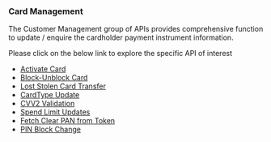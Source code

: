 ### Card Management ###

The Customer Management group of APIs provides comprehensive function to update / enquire the cardholder payment instrument information. 

Please click on the below link to explore the specific API of interest

- [Activate Card](./?path=docs/APIs/Card-Management/Activate-Card.md)
- [Block-Unblock Card](./?path=docs/APIs/Card-Management/Block-Card.md) 
- [Lost Stolen Card Transfer](./?path=docs/APIs/Card-Management/Lost-Stolen-Card-Transfer.md) 
- [CardType Update](./?path=docs/APIs/Card-Management/CardType-Update.md) 
- [CVV2 Validation](./?path=docs/APIs/Card-Management/CVV2-Validation.md) 
- [Spend Limit Updates](./?path=docs/APIs/Card-Management/Spend-limit-Updates.md) 
- [Fetch Clear PAN from Token](./?path=docs/APIs/Card-Management/Fetch-Clear-PAN-from-Token.md) 
- [PIN Block Change](./?path=docs/APIs/Card-Management/PIN-Block-Change.md) 

